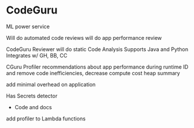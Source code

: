# CodeGuru
ML power service

Will do automated code reviews 
will do app performance review

CodeGuru Reviewer will do static Code Analysis
Supports Java and Python
Integrates w/ GH, BB, CC

CGuru Profiler recommendations about app performance during runtime
ID and remove code inefficiencies, decrease compute cost
heap summary

add minimal overhead on application

Has Secrets detector
* Code and docs

add profiler to Lambda functions

